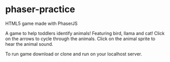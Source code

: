 # phaser-practice
HTML5 game made with PhaserJS

A game to help toddlers identify animals! Featuring bird, llama and cat! Click on the arrows to cycle through the animals. Click on the animal sprite to hear the animal sound. 

To run game download or clone and run on your localhost server. 

